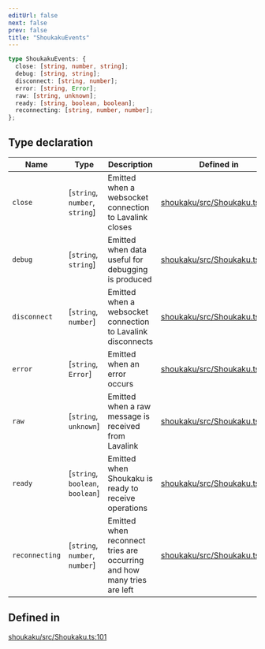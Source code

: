 ```yaml
---
editUrl: false
next: false
prev: false
title: "ShoukakuEvents"
---
```


```ts
type ShoukakuEvents: {
  close: [string, number, string];
  debug: [string, string];
  disconnect: [string, number];
  error: [string, Error];
  raw: [string, unknown];
  ready: [string, boolean, boolean];
  reconnecting: [string, number, number];
};
```

## Type declaration

| Name | Type | Description | Defined in |
| ------ | ------ | ------ | ------ |
| `close` | [`string`, `number`, `string`] | Emitted when a websocket connection to Lavalink closes | [shoukaku/src/Shoukaku.ts:126](https://github.com/shipgirlproject/shoukaku/blob/30762f5af6c7b4176e69ee96fa39bc204a7cff21/src/Shoukaku.ts#L126) |
| `debug` | [`string`, `string`] | Emitted when data useful for debugging is produced | [shoukaku/src/Shoukaku.ts:111](https://github.com/shipgirlproject/shoukaku/blob/30762f5af6c7b4176e69ee96fa39bc204a7cff21/src/Shoukaku.ts#L111) |
| `disconnect` | [`string`, `number`] | Emitted when a websocket connection to Lavalink disconnects | [shoukaku/src/Shoukaku.ts:131](https://github.com/shipgirlproject/shoukaku/blob/30762f5af6c7b4176e69ee96fa39bc204a7cff21/src/Shoukaku.ts#L131) |
| `error` | [`string`, `Error`] | Emitted when an error occurs | [shoukaku/src/Shoukaku.ts:116](https://github.com/shipgirlproject/shoukaku/blob/30762f5af6c7b4176e69ee96fa39bc204a7cff21/src/Shoukaku.ts#L116) |
| `raw` | [`string`, `unknown`] | Emitted when a raw message is received from Lavalink | [shoukaku/src/Shoukaku.ts:136](https://github.com/shipgirlproject/shoukaku/blob/30762f5af6c7b4176e69ee96fa39bc204a7cff21/src/Shoukaku.ts#L136) |
| `ready` | [`string`, `boolean`, `boolean`] | Emitted when Shoukaku is ready to receive operations | [shoukaku/src/Shoukaku.ts:121](https://github.com/shipgirlproject/shoukaku/blob/30762f5af6c7b4176e69ee96fa39bc204a7cff21/src/Shoukaku.ts#L121) |
| `reconnecting` | [`string`, `number`, `number`] | Emitted when reconnect tries are occurring and how many tries are left | [shoukaku/src/Shoukaku.ts:106](https://github.com/shipgirlproject/shoukaku/blob/30762f5af6c7b4176e69ee96fa39bc204a7cff21/src/Shoukaku.ts#L106) |

## Defined in

[shoukaku/src/Shoukaku.ts:101](https://github.com/shipgirlproject/shoukaku/blob/30762f5af6c7b4176e69ee96fa39bc204a7cff21/src/Shoukaku.ts#L101)
